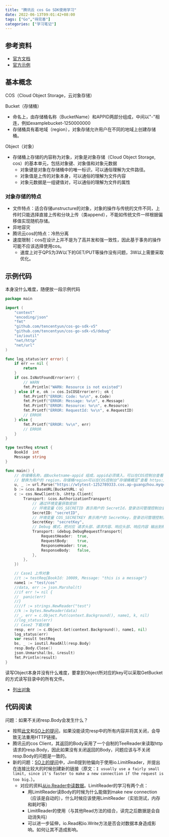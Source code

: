 ```yaml
---
title: "腾讯云 cos Go SDK使用学习"
date: 2022-06-13T09:01:42+08:00
tags: ["Go","待完善"]
categories: ["学习笔记"]
---
```


## 参考资料 

* [官方文档](https://cloud.tencent.com/document/product/436/31215)
* [官方示例](https://github.com/tencentyun/cos-go-sdk-v5)

## 基本概念

COS（Cloud Object Storage，云对象存储）

Bucket（存储桶）
* 命名上，由存储桶名称（BucketName）和APPID两部分组成，中间以"-"相连，例如examplebucket-1250000000
* 存储桶具有着地域（region），对象存储允许用户在不同的地域上创建存储桶。

Object（对象）
* 存储桶上存储的内容称为对象，对象是对象存储（Cloud Object Storage, cos）的基本单元，包括对象键、对象值和对象元数据
  * 对象键是对象在存储桶中的唯一标识，可以通俗理解为文件路径。
  * 对象值是上传的对象本身，可以通俗的理解为文件内容
  * 对象元数据是一组键值对，可以通俗的理解为文件的属性

### 对象存储的特点

* 文件特点：适合存储unstructure的对象，对象的操作与传统的文件不同，上传时只能选择直接上传和分块上传（类append），不能如传统文件一样根据偏移值实现随机存储。
* 异地容灾
* 腾讯云cos的特点：冷热分离
* 速度限制：cos在设计上并不是为了高并发和强一致性，因此基于事务的操作可能不应该选择使用cos。
  * 速度上对于QPS为3W以下的GET/PUT等操作没有问题，3W以上需要采取优化。

## 示例代码

本身没什么难度，随便放一段示例代码

```go
package main

import (
	"context"
	"encoding/json"
	"fmt"
	"github.com/tencentyun/cos-go-sdk-v5"
	"github.com/tencentyun/cos-go-sdk-v5/debug"
	"io/ioutil"
	"net/http"
	"net/url"
)

func log_status(err error) {
	if err == nil {
		return
	}
	if cos.IsNotFoundError(err) {
		// WARN
		fmt.Println("WARN: Resource is not existed")
	} else if e, ok := cos.IsCOSError(err); ok {
		fmt.Printf("ERROR: Code: %v\n", e.Code)
		fmt.Printf("ERROR: Message: %v\n", e.Message)
		fmt.Printf("ERROR: Resource: %v\n", e.Resource)
		fmt.Printf("ERROR: RequestId: %v\n", e.RequestID)
		// ERROR
	} else {
		fmt.Printf("ERROR: %v\n", err)
		// ERROR
	}
}

type testReq struct {
	BookId  int
	Message string
}

func main() {
	// 存储桶名称，由bucketname-appid 组成，appid必须填入，可以在COS控制台查看存储桶名称。 https://console.cloud.tencent.com/cos5/bucket
	// 替换为用户的 region，存储桶region可以在COS控制台“存储桶概览”查看 https://console.cloud.tencent.com/ ，关于地域的详情见 https://cloud.tencent.com/document/product/436/6224 。
	u, _ := url.Parse("https://wtytest-1252789333.cos.ap-guangzhou.myqcloud.com")
	b := &cos.BaseURL{BucketURL: u}
	c := cos.NewClient(b, &http.Client{
		Transport: &cos.AuthorizationTransport{
			// 通过环境变量获取密钥
			// 环境变量 COS_SECRETID 表示用户的 SecretId，登录访问管理控制台查看密钥，https://console.cloud.tencent.com/cam/capi
			SecretID: "secretID",
			// 环境变量 COS_SECRETKEY 表示用户的 SecretKey，登录访问管理控制台查看密钥，https://console.cloud.tencent.com/cam/capi
			SecretKey: "secretKey",
			// Debug 模式，把对应 请求头部、请求内容、响应头部、响应内容 输出到标准输出
			Transport: &debug.DebugRequestTransport{
				RequestHeader:  true,
				RequestBody:    true,
				ResponseHeader: true,
				ResponseBody:   false,
			},
		},
	})

	// Case1 上传对象
	//t := testReq{BookId: 10009, Message: "this is a message"}
	name1 := "test/cos"
	//data, err := json.Marshal(t)
	//if err != nil {
	//	panic(err)
	//}
	////f := strings.NewReader("test")
	//k := bytes.NewReader(data)
	//_, err = c.Object.Put(context.Background(), name1, k, nil)
	//log_status(err)
	// Case2 下载对象
	resp, err := c.Object.Get(context.Background(), name1, nil)
	log_status(err)
	var result testReq
	bs, _ := ioutil.ReadAll(resp.Body)
	resp.Body.Close()
	json.Unmarshal(bs, &result)
	fmt.Println(result)
}

```

读写Object本身并没有什么难度，要拿到Object所对应的key可以采取GetBucket的方式读写目录中的所有文件。
* [列出对象](https://cloud.tencent.com/document/product/436/65647)

## 代码阅读

问题：如果不关闭resp.Body会发生什么？
* 按照[此文](https://segmentfault.com/a/1190000020086816)和[SO上的提问](https://stackoverflow.com/questions/33238518/what-could-happen-if-i-dont-close-response-body)，如果没能读完resp中的所有内容并将其关闭，会导致无法重用HTTP链接。
* 腾讯云的cos Client，其返回的Body采用了一个自制的TeeReader来读取http请求的resp.Body，因此如果没有关闭返回的Body，问题应该与不关闭resp.Body的问题是一致的。
* 新的问题：[SO上的提问](https://stackoverflow.com/questions/33238518/what-could-happen-if-i-dont-close-response-body)中，JimB提到他偏向于使用io.LimitReader，并提出在连接比较大的时候创建新的链接（原文：`I usually use a fairly small limit, since it's faster to make a new connection if the request is too big.`）。
  * 对应的资料[从io.Reader中读数据](https://colobu.com/2019/02/18/read-data-from-net-Conn/)。LimitReader的学习有两个点：
    * 用LimitReader读Body的时候为什么能做到make new connection（应该是自动的），什么时候应该使用LimitReader（实验测试，内存和耗时等）
    * LimitReader的使用（与其他Read方法的结合，读完之后数据是会自动消失吗）
    * 可以进一步延伸，io.Read和io.Write方法是否会对数据本身造成影响。如何让其不造成影响。